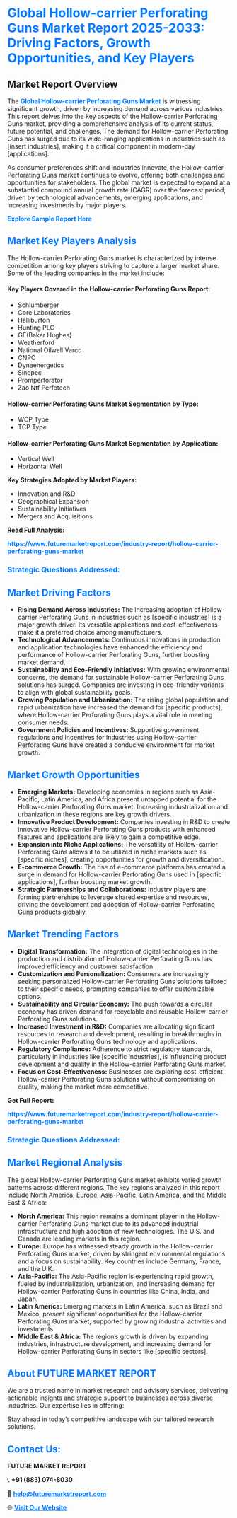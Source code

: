 <h1 style="color: #007BFF;">Global Hollow-carrier Perforating Guns Market Report 2025-2033: Driving Factors, Growth Opportunities, and Key Players</h1>

<section id="overview">
<h2>Market Report Overview</h2>
<p>The <a href="https://www.futuremarketreport.com/industry-report/hollow-carrier-perforating-guns-market" style="color: #007BFF; text-decoration: none;"><strong>Global Hollow-carrier Perforating Guns Market</strong></a> is witnessing significant growth, driven by increasing demand across various industries. This report delves into the key aspects of the Hollow-carrier Perforating Guns market, providing a comprehensive analysis of its current status, future potential, and challenges. The demand for Hollow-carrier Perforating Guns has surged due to its wide-ranging applications in industries such as [insert industries], making it a critical component in modern-day [applications].</p>
<p>As consumer preferences shift and industries innovate, the Hollow-carrier Perforating Guns market continues to evolve, offering both challenges and opportunities for stakeholders. The global market is expected to expand at a substantial compound annual growth rate (CAGR) over the forecast period, driven by technological advancements, emerging applications, and increasing investments by major players.</p>
</section>

<section id="overview">
<p><a href="https://www.futuremarketreport.com/request-sample/reportId=45423" style="color: #007BFF; text-decoration: none;"><strong>Explore Sample Report Here</strong></a></p>
</section>

<section id="key-players">
<h2 style="color: #007BFF;">Market Key Players Analysis</h2>
<p>The Hollow-carrier Perforating Guns market is characterized by intense competition among key players striving to capture a larger market share. Some of the leading companies in the market include:</p>
<h4>Key Players Covered in the Hollow-carrier Perforating Guns Report:</h4>
<ul><li>Schlumberger</li><li>Core Laboratories</li><li>Halliburton</li><li>Hunting PLC</li><li>GE(Baker Hughes)</li><li>Weatherford</li><li>National Oilwell Varco</li><li>CNPC</li><li>Dynaenergetics</li><li>Sinopec</li><li>Promperforator</li><li>Zao Ntf Perfotech</li></ul>
<h4>Hollow-carrier Perforating Guns Market Segmentation by Type:</h4>
<ul><li>WCP Type</li><li>TCP Type</li></ul>

<h4>Hollow-carrier Perforating Guns Market Segmentation by Application:</h4>
<ul><li>Vertical Well</li><li>Horizontal Well</li></ul>
<p><strong>Key Strategies Adopted by Market Players:</strong></p>
<ul>
<li>Innovation and R&D</li>
<li>Geographical Expansion</li>
<li>Sustainability Initiatives</li>
<li>Mergers and Acquisitions</li>
</ul>
</section>

<section>
<p><strong>Read Full Analysis: </strong></p><a href="https://www.futuremarketreport.com/industry-report/hollow-carrier-perforating-guns-market" style="color: #007BFF; text-decoration: none;"><strong>https://www.futuremarketreport.com/industry-report/hollow-carrier-perforating-guns-market</strong></a>
<h3 style="color: #007BFF;">Strategic Questions Addressed:</h3>
</section>

<section id="driving-factors">
<h2 style="color: #007BFF;">Market Driving Factors</h2>
<ul>
<li><strong>Rising Demand Across Industries:</strong> The increasing adoption of Hollow-carrier Perforating Guns in industries such as [specific industries] is a major growth driver. Its versatile applications and cost-effectiveness make it a preferred choice among manufacturers.</li>
<li><strong>Technological Advancements:</strong> Continuous innovations in production and application technologies have enhanced the efficiency and performance of Hollow-carrier Perforating Guns, further boosting market demand.</li>
<li><strong>Sustainability and Eco-Friendly Initiatives:</strong> With growing environmental concerns, the demand for sustainable Hollow-carrier Perforating Guns solutions has surged. Companies are investing in eco-friendly variants to align with global sustainability goals.</li>
<li><strong>Growing Population and Urbanization:</strong> The rising global population and rapid urbanization have increased the demand for [specific products], where Hollow-carrier Perforating Guns plays a vital role in meeting consumer needs.</li>
<li><strong>Government Policies and Incentives:</strong> Supportive government regulations and incentives for industries using Hollow-carrier Perforating Guns have created a conducive environment for market growth.</li>
</ul>
</section>

<section id="growth-opportunities">
<h2 style="color: #007BFF;">Market Growth Opportunities</h2>
<ul>
<li><strong>Emerging Markets:</strong> Developing economies in regions such as Asia-Pacific, Latin America, and Africa present untapped potential for the Hollow-carrier Perforating Guns market. Increasing industrialization and urbanization in these regions are key growth drivers.</li>
<li><strong>Innovative Product Development:</strong> Companies investing in R&D to create innovative Hollow-carrier Perforating Guns products with enhanced features and applications are likely to gain a competitive edge.</li>
<li><strong>Expansion into Niche Applications:</strong> The versatility of Hollow-carrier Perforating Guns allows it to be utilized in niche markets such as [specific niches], creating opportunities for growth and diversification.</li>
<li><strong>E-commerce Growth:</strong> The rise of e-commerce platforms has created a surge in demand for Hollow-carrier Perforating Guns used in [specific applications], further boosting market growth.</li>
<li><strong>Strategic Partnerships and Collaborations:</strong> Industry players are forming partnerships to leverage shared expertise and resources, driving the development and adoption of Hollow-carrier Perforating Guns products globally.</li>
</ul>
</section>

<section id="trending-factors">
<h2 style="color: #007BFF;">Market Trending Factors</h2>
<ul>
<li><strong>Digital Transformation:</strong> The integration of digital technologies in the production and distribution of Hollow-carrier Perforating Guns has improved efficiency and customer satisfaction.</li>
<li><strong>Customization and Personalization:</strong> Consumers are increasingly seeking personalized Hollow-carrier Perforating Guns solutions tailored to their specific needs, prompting companies to offer customizable options.</li>
<li><strong>Sustainability and Circular Economy:</strong> The push towards a circular economy has driven demand for recyclable and reusable Hollow-carrier Perforating Guns solutions.</li>
<li><strong>Increased Investment in R&D:</strong> Companies are allocating significant resources to research and development, resulting in breakthroughs in Hollow-carrier Perforating Guns technology and applications.</li>
<li><strong>Regulatory Compliance:</strong> Adherence to strict regulatory standards, particularly in industries like [specific industries], is influencing product development and quality in the Hollow-carrier Perforating Guns market.</li>
<li><strong>Focus on Cost-Effectiveness:</strong> Businesses are exploring cost-efficient Hollow-carrier Perforating Guns solutions without compromising on quality, making the market more competitive.</li>
</ul>
</section>

<section>
<p><strong>Get Full Report: </strong></p><a href="https://www.futuremarketreport.com/industry-report/hollow-carrier-perforating-guns-market" style="color: #007BFF; text-decoration: none;"><strong>https://www.futuremarketreport.com/industry-report/hollow-carrier-perforating-guns-market</strong></a>
<h3 style="color: #007BFF;">Strategic Questions Addressed:</h3>
</section>


<section id="regional-analysis">
<h2 style="color: #007BFF;">Market Regional Analysis</h2>
<p>The global Hollow-carrier Perforating Guns market exhibits varied growth patterns across different regions. The key regions analyzed in this report include North America, Europe, Asia-Pacific, Latin America, and the Middle East & Africa:</p>
<ul>
<li><strong>North America:</strong> This region remains a dominant player in the Hollow-carrier Perforating Guns market due to its advanced industrial infrastructure and high adoption of new technologies. The U.S. and Canada are leading markets in this region.</li>
<li><strong>Europe:</strong> Europe has witnessed steady growth in the Hollow-carrier Perforating Guns market, driven by stringent environmental regulations and a focus on sustainability. Key countries include Germany, France, and the U.K.</li>
<li><strong>Asia-Pacific:</strong> The Asia-Pacific region is experiencing rapid growth, fueled by industrialization, urbanization, and increasing demand for Hollow-carrier Perforating Guns in countries like China, India, and Japan.</li>
<li><strong>Latin America:</strong> Emerging markets in Latin America, such as Brazil and Mexico, present significant opportunities for the Hollow-carrier Perforating Guns market, supported by growing industrial activities and investments.</li>
<li><strong>Middle East & Africa:</strong> The region’s growth is driven by expanding industries, infrastructure development, and increasing demand for Hollow-carrier Perforating Guns in sectors like [specific sectors].</li>
</ul>
</section>

<footer>
<h2 style="color: #007BFF;">About FUTURE MARKET REPORT</h2>
<p>We are a trusted name in market research and advisory services, delivering actionable insights and strategic support to businesses across diverse industries. Our expertise lies in offering:</p>

<p>Stay ahead in today’s competitive landscape with our tailored research solutions.</p>

<h2 style="color: #007BFF;">Contact Us:</h2>
<p><strong>FUTURE MARKET REPORT</strong></p>
<p>📞 <strong>+91 (883) 074-8030</strong></p>
<p>📧 <strong><a href="mailto:help@futuremarketreport.com" style="color: #007BFF;">help@futuremarketreport.com</a></strong></p>
<p>🌐 <strong><a href="https://www.futuremarketreport.com/" style="color: #007BFF;">Visit Our Website</a></strong></p>
</footer>